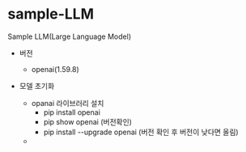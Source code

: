 # sample-LLM
Sample LLM(Large Language Model)

- 버전
    - openai(1.59.8)

- 모델 초기화
    - opanai 라이브러리 설치
        - pip install openai
        - pip show openai (버전확인)
        - pip install --upgrade openai (버전 확인 후 버전이 낮다면 올림)
    -    